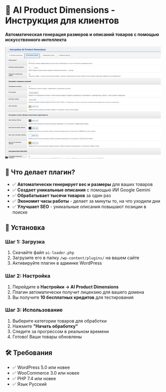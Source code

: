 # 🤖 AI Product Dimensions - Инструкция для клиентов

**Автоматическая генерация размеров и описаний товаров с помощью искусственного интеллекта**

![WooX Logo](main.png)

## 🎯 Что делает плагин?

- ✅ **Автоматически генерирует вес и размеры** для ваших товаров
- ✅ **Создает уникальные описания** с помощью ИИ Google Gemini
- ✅ **Обрабатывает тысячи товаров** за один раз
- ✅ **Экономит часы работы** - делает за минуты то, на что уходили дни
- ✅ **Улучшает SEO** - уникальные описания повышают позиции в поиске

## 🚀 Установка

### Шаг 1: Загрузка
1. Скачайте файл `ai-loader.php`
2. Загрузите его в папку `/wp-content/plugins/` на вашем сайте
3. Активируйте плагин в админке WordPress

### Шаг 2: Настройка
1. Перейдите в **Настройки → AI Product Dimensions**
2. Плагин автоматически получит лицензию для вашего домена
3. Вы получите **10 бесплатных кредитов** для тестирования

### Шаг 3: Использование
1. Выберите категории товаров для обработки
2. Нажмите **"Начать обработку"**
3. Следите за прогрессом в реальном времени
4. Готово! Ваши товары обновлены

## 🛠️ Требования

- ✅ WordPress 5.0 или новее
- ✅ WooCommerce 3.0 или новее
- ✅ PHP 7.4 или новее
- ✅ Язык Русский

